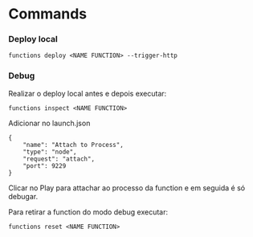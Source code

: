 # Commands

### Deploy local
```
functions deploy <NAME FUNCTION> --trigger-http
```


### Debug
Realizar o deploy local antes e depois executar:
```
functions inspect <NAME FUNCTION>
```
Adicionar no launch.json
```
{
    "name": "Attach to Process",
    "type": "node",
    "request": "attach",
    "port": 9229
}
```
Clicar no Play para attachar ao processo da function e em seguida é só debugar.

Para retirar a function do modo debug executar:
```
functions reset <NAME FUNCTION>
```
